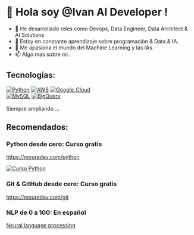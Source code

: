 # 👋 Hola soy @Ivan AI Developer !


- 👀 He desarrollado roles como Devops, Data Engineer, Data Architect & AI Solutions
- 🌱 Estoy en constante aprendizaje sobre programación & Data & IA.
- 💞️ Me apasiona el mundo del Machine Learning y las IAs.
- 📫 Algo mas sobre mi..

<!---
IvanVazquezCaballero/IvanVazquezCaballero is a ✨ special ✨ repository because its `README.md` (this file) appears on your GitHub profile.
You can click the Preview link to take a look at your changes.
--->

## Tecnologías:

[![Python](https://img.shields.io/badge/Python-yellow?style=for-the-badge&logo=python&logoColor=white&labelColor=101010)]()
[![AWS](https://img.shields.io/badge/AWS-232F3E?style=for-the-badge&logo=amazon-aws&logoColor=white&labelColor=101010)]()
[![Google_Cloud](https://img.shields.io/badge/Google_Cloud-4285F4?style=for-the-badge&logo=googlecloud&logoColor=white&labelColor=101010)]()
</br>
[![MySQL](https://img.shields.io/badge/MySQL-4479A1?style=for-the-badge&logo=mysql&logoColor=white&labelColor=101010)]()
[![BigQuery](https://img.shields.io/badge/BigQuery-4285F4?style=for-the-badge&logo=googlecloud&logoColor=white&labelColor=101010)]()
</br>
</br>
Siempre ampliando ...

## Recomendados:

### Python desde cero: Curso gratis
https://mouredev.com/python

[![Curso Python](https://img.shields.io/github/stars/mouredev/hello-python?label=Curso%20Python%20desde%20cero&style=social)](https://github.com/mouredev/hello-python)

### Git & GitHub desde cero: Curso gratis
https://mouredev.com/git

### NLP de 0 a 100: En español

[Neural language processing](https://github.com/somosnlp/nlp-de-cero-a-cien)


